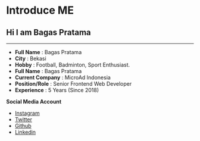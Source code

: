 # Introduce ME

## Hi I am Bagas Pratama
---

- **Full Name** : Bagas Pratama
- **City**  : Bekasi
- **Hobby** : Football, Badminton, Sport Enthusiast.
- **Full Name** : Bagas Pratama
- **Current Company** : MicroAd Indonesia
- **Position/Role** : Senior Frontend Web Developer
- **Experience** : 5 Years (Since 2018)

**Social Media Account**
- [Instagram](https://www.instagram.com/pbagastama/)
- [Twitter](https://twitter.com/pbagastama)
- [Github](https://github.com/pbagastama)
- [Linkedin](https://www.linkedin.com/in/pbagastama/)

